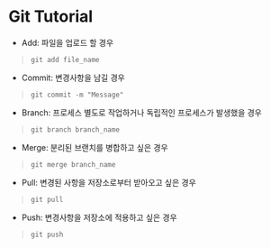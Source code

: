 # Git Tutorial

- Add: 파일을 업로드 할 경우
> `git add file_name`

- Commit: 변경사항을 남길 경우
> `git commit -m "Message"`

- Branch: 프로세스 별도로 작업하거나 독립적인 프로세스가 발생했을 경우
> `git branch branch_name`

- Merge: 분리된 브랜치를 병합하고 싶은 경우
> `git merge branch_name`

- Pull: 변경된 사항을 저장소로부터 받아오고 싶은 경우
> `git pull`

- Push: 변경사항을 저장소에 적용하고 싶은 경우
> `git push`